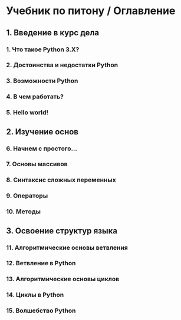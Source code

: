 # Учебник по питону / Оглавление


## 1. Введение в курс дела

### 1. Что такое Python 3.X?

### 2. Достоинства и недостатки Python

### 3. Возможности Python

### 4. В чем работать?

### 5. Hello world!


## 2. Изучение основ

### 6. Начнем с простого...

### 7. Основы массивов

### 8. Синтаксис сложных переменных

### 9. Операторы

### 10. Методы


## 3. Освоение структур языка

### 11. Алгоритмические основы ветвления

### 12. Ветвление в Python

### 13. Алгоритмические основы циклов

### 14. Циклы в Python

### 15. Волшебство Python
